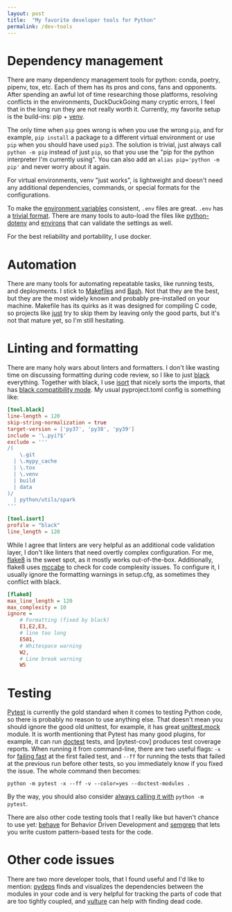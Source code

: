 ```yaml
---
layout: post
title:  "My favorite developer tools for Python"
permalink: /dev-tools
---
```


# Dependency management

There are many dependency management tools for python: conda, poetry, pipenv, tox, etc.
Each of them has its pros and cons, fans and opponents. After spending an awful lot
of time researching those platforms, resolving conflicts in the environments,
DuckDuckGoing many cryptic errors, I feel that in the long run they are not really worth
it. Currently, my favorite setup is the build-ins: pip + [venv].

The only time when `pip` goes wrong is when you use the wrong `pip`, and for example,
`pip install` a package to a different virtual environment or use `pip` when you
should have used `pip3`. The solution is trivial, just always call `python -m pip`
instead of just `pip`, so that you use the "pip for the python interpreter I'm currently
using". You can also add an `alias pip='python -m pip'` and never worry about it again.

For virtual environments, venv "just works", is lightweight and doesn't need any
additional dependencies, commands, or special formats for the configurations.

To make the [environment variables] consistent, `.env` files are great. `.env`
has a [trivial format]. There are many tools to auto-load the files like
[python-dotenv] and [environs] that can validate the settings as well.

For the best reliability and portability, I use docker.

# Automation

There are many tools for automating repeatable tasks, like running tests, and deployments.
I stick to [Makefiles] and [Bash]. Not that they are the best, but they are the most
widely known and probably pre-installed on your machine. Makefile
has its quirks as it was designed for compiling C code, so projects like
[just] try to skip them by leaving only the good parts, but it's not that
mature yet, so I'm still hesitating.

# Linting and formatting

There are many holy wars about linters and formatters. I don't like wasting time on
discussing formatting during code review, so I like to just [black] everything.
Together with black, I use [isort] that nicely sorts the imports, that has
[black compatibility mode]. My usual pyproject.toml config is something like:

```toml
[tool.black]
line-length = 120
skip-string-normalization = true
target-version = ['py37', 'py38', 'py39']
include = '\.pyi?$'
exclude = '''
/(
    \.git
  | \.mypy_cache
  | \.tox
  | \.venv
  | build
  | data
)/
  | python/utils/spark
'''

[tool.isort]
profile = "black"
line_length = 120
```

While I agree that linters are very helpful as an additional code validation layer,
I don't like linters that need overtly complex configuration. For me, [flake8]
is the sweet spot, as it mostly works out-of-the-box. Additionally, flake8
uses [mccabe] to check for code complexity issues. To configure it, I usually
ignore the formatting warnings in setup.cfg, as sometimes they conflict with black.

```ini
[flake8]
max_line_length = 120
max_complexity = 10
ignore =
    # Formatting (fixed by black)
    E1,E2,E3,
    # line too long
    E501,
    # Whitespace warning
    W2,
    # Line break warning
    W5
 ```

# Testing

[Pytest] is currently the gold standard when it comes to testing Python code,
so there is probably no reason to use anything else. That doesn't mean you
should ignore the good old unittest, for example, it has great [unittest.mock]
module. It is worth mentioning that Pytest has many good plugins, for example,
it can run [doctest] tests, and [pytest-cov] produces test coverage reports.
When running it from command-line, there are two useful flags: `-x` for
[failing fast] at the first failed test, and `--ff` for running the tests that
failed at the previous run before other tests, so you immediately know if
you fixed the issue. The whole command then becomes:

```shell
python -m pytest -x --ff -v --color=yes --doctest-modules .
```

By the way, you should also consider [always calling it with] `python -m pytest`.

There are also other code testing tools that I really like but haven't chance
to use yet: [behave] for Behavior Driven Development and [semgrep] that lets
you write custom pattern-based tests for the code.

# Other code issues

There are two more developer tools, that I found useful and I'd like to mention:
[pydeps] finds and visualizes the dependencies between the modules in your code
and is very helpful for tracking the parts of code that are too tightly coupled,
and [vulture] can help with finding dead code.

 [pip-module]: https://stackoverflow.com/questions/10253826/path-issue-with-pytest-importerror-no-module-named-yadayadayada/34140498#34140498
 [venv]: https://realpython.com/python-virtual-environments-a-primer/
 [Makefiles]: https://twolodzko.github.io/makefiles
 [Bash]: https://twolodzko.github.io/bash
 [environment variables]: https://twolodzko.github.io/env
 [trivial format]: https://smartmob-rfc.readthedocs.io/en/latest/2-dotenv.html
 [python-dotenv]: https://pypi.org/project/python-dotenv/
 [environs]: https://github.com/sloria/environs
 [just]: https://github.com/casey/just
 [black]: https://black.readthedocs.io/en/stable/
 [isort]: https://pycqa.github.io/isort/
 [black compatibility mode]: https://pycqa.github.io/isort/docs/configuration/black_compatibility.html
 [flake8]: https://flake8.pycqa.org/en/latest/
 [mccabe]: https://pypi.org/project/mccabe/
 [Pytest]: https://realpython.com/pytest-python-testing/
 [unittest.mock]: https://realpython.com/python-mock-library/
 [doctest]: https://docs.pytest.org/en/latest/how-to/doctest.html
 [failing fast]: https://docs.pytest.org/en/7.1.x/how-to/failures.html
 [behave]: https://behave.readthedocs.io/en/stable/
 [semgrep]: https://github.com/returntocorp/semgrep
 [pydeps]: https://pydeps.readthedocs.io/en/latest/
 [vulture]: https://pypi.org/project/vulture/
 [always calling it with]: https://stackoverflow.com/questions/10253826/path-issue-with-pytest-importerror-no-module-named-yadayadayada/34140498#34140498
